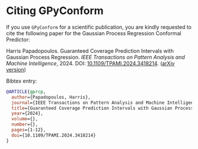 # Citing GPyConform

If you use `GPyConform` for a scientific publication, you are kindly requested to cite the following paper for the Gaussian Process Regression Conformal Predictor:

Harris Papadopoulos. Guaranteed Coverage Prediction Intervals with Gaussian Process Regression. *IEEE Transactions on Pattern Analysis and Machine Intelligence*, 2024. DOI: [10.1109/TPAMI.2024.3418214](https://doi.org/10.1109/TPAMI.2024.3418214).
([arXiv version](https://arxiv.org/abs/2310.15641))

Bibtex entry:

```bibtex
@ARTICLE{gprcp,
  author={Papadopoulos, Harris},
  journal={IEEE Transactions on Pattern Analysis and Machine Intelligence}, 
  title={Guaranteed Coverage Prediction Intervals with Gaussian Process Regression}, 
  year={2024},
  volume={},
  number={},
  pages={1-12},
  doi={10.1109/TPAMI.2024.3418214}
}
```